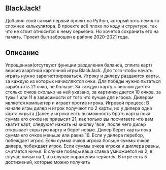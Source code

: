 ## BlackJack!

Добавил свой самый первый проект на Python, который хоть немного сложнее калькулятора. В проекте всё плохо по коду и структуре, так что не стоит относится к нему серьёзно. Но хочется сохранить его на память.
Проект был заброшен в районе 2020-2021 года.


## Описание

Упрощенная(отсутвуют функции разделения баланса, сплита карт) версия азартной карточной игры BlackJack.
Для того чтобы начать играть нужно зарегистрироваться.
Игроку и дилеру раздаются карты, за каждую из которых начисляются очки. Для победы нужно пытаться заработать 21 очко, не больше.
За каждую карту с числом дается столько очков сколько на ней указано, за картинки дается 10 очков, за тузы 1 или 11 в зависимости от того что лучше для игрока.
Дилером является компьютер и играет против игрока. 
Игровой процесс:
В начале игры дилер и игрок получают по 2 карты, но у дилера одна карта скрыта
Далее у игрока есть возможность брать карты пока сумма его очков не привысит 21, как только вы посчитаете что вам хватит карт, следуюет нажать на кнопку 'все', после чего
дилер открывает скрытую карту и берет новые. Дилер берет карты пока сумма его очков меньше или равна 16.
Если у дилера перебор, побеждает игрок. Если сумма очков игрока больше суммы очков дилера, побеждает игрок. Если суммы очков игрока и диллера равны, считается ничья.
В случае победы ваша ставка умножается на 2, в случае ничьи на 1, а в случае поражения теряется.
В игре есть 5 достижений, которые можно получить
